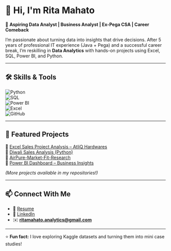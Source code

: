 # 👋 Hi, I'm Rita Mahato  

🎯 **Aspiring Data Analyst | Business Analyst | Ex-Pega CSA | Career Comeback**  

I’m passionate about turning data into insights that drive decisions. After 5 years of professional IT experience (Java + Pega) and a successful career break, I’m reskilling in **Data Analytics** with hands-on projects using Excel, SQL, Power BI, and Python.  

---

## 🛠️ Skills & Tools  

![Python](https://img.shields.io/badge/Python-3776AB?style=for-the-badge&logo=python&logoColor=white)  
![SQL](https://img.shields.io/badge/SQL-025E8C?style=for-the-badge&logo=mysql&logoColor=white)  
![Power BI](https://img.shields.io/badge/Power%20BI-F2C811?style=for-the-badge&logo=power-bi&logoColor=black)  
![Excel](https://img.shields.io/badge/Excel-217346?style=for-the-badge&logo=microsoft-excel&logoColor=white)  
![GitHub](https://img.shields.io/badge/GitHub-181717?style=for-the-badge&logo=github&logoColor=white)  

---

## 📂 Featured Projects  
🔹 [Excel Sales Project Analysis – AtliQ Hardwares](https://github.com/Rita-Mahato-2025/Excel-Sales-Project-Analysis)  
🔹 [Diwali Sales Analysis (Python)](https://github.com/Rita-Mahato-2025/Diwali_Sales_-Analysis)  
🔹 [AirPure-Market-Fit-Research](https://github.com/Rita-Mahato-2025/Resume-Project-Challenge-16)  
🔹 [Power BI Dashboard – Business Insights](https://github.com/Rita-Mahato-2025/report-finance-sales-marketing-supplychain-executive-excel-sql-powerbi)  

*(More projects available in my repositories!)*  

---

## 📫 Connect With Me  
- 📄 [Resume](https://drive.google.com/file/d/1eb2wqZbo9oSCzwuScbFbfWqOt-5dX7Ic/view?usp=drive_link)  
- 💼 [LinkedIn](https://www.linkedin.com/in/ritamahato)  
- ✉️ **ritamahato.analytics@gmail.com**  

---

⭐ **Fun fact:** I love exploring Kaggle datasets and turning them into mini case studies!  

